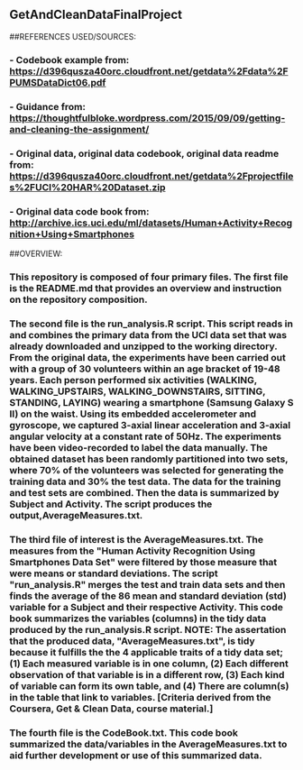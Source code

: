 ## GetAndCleanDataFinalProject

##REFERENCES USED/SOURCES:
### - Codebook example from: https://d396qusza40orc.cloudfront.net/getdata%2Fdata%2FPUMSDataDict06.pdf
### - Guidance from: https://thoughtfulbloke.wordpress.com/2015/09/09/getting-and-cleaning-the-assignment/
### - Original data, original data codebook, original data readme from: https://d396qusza40orc.cloudfront.net/getdata%2Fprojectfiles%2FUCI%20HAR%20Dataset.zip
### - Original data code book from: http://archive.ics.uci.edu/ml/datasets/Human+Activity+Recognition+Using+Smartphones

##OVERVIEW:

###     This repository is composed of four primary files.  The first file is the README.md that provides an overview and instruction on the repository composition.  

###     The second file is the run_analysis.R script.  This script reads in and combines the primary data from the UCI data set that was already downloaded and unzipped to the working directory.  From the original data, the experiments have been carried out with a group of 30 volunteers within an age bracket of 19-48 years. Each person performed six activities (WALKING, WALKING_UPSTAIRS, WALKING_DOWNSTAIRS, SITTING, STANDING, LAYING) wearing a smartphone (Samsung Galaxy S II) on the waist. Using its embedded accelerometer and gyroscope, we captured 3-axial linear acceleration and 3-axial angular velocity at a constant rate of 50Hz. The experiments have been video-recorded to label the data manually. The obtained dataset has been randomly partitioned into two sets, where 70% of the volunteers was selected for generating the training data and 30% the test data. The data for the training and test sets are combined.  Then the data is summarized by Subject and Activity.  The script produces the output,AverageMeasures.txt.

###     The third file of interest is the AverageMeasures.txt.  The measures from the "Human Activity Recognition Using Smartphones Data Set" were filtered by those measure that were means or standard deviations.  The script "run_analysis.R" merges the test and train data sets and then finds the average of the 86 mean and standard deviation (std) variable for a Subject and their respective Activity. This code book summarizes the variables (columns) in the tidy data produced by the run_analysis.R script.  NOTE:  The assertation that the produced data, "AverageMeasures.txt", is tidy because it fulfills the the 4 applicable traits of a tidy data set; (1) Each measured variable is in one column, (2) Each different observation of that variable is in a different row, (3) Each kind of variable can form its own table, and (4) There are column(s) in the table that link to variables. [Criteria derived from the Coursera, Get & Clean Data, course material.]

###     The fourth file is the CodeBook.txt.  This code book summarized the data/variables in the AverageMeasures.txt to aid further development or use of this summarized data.
